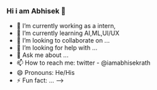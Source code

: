 ### Hi i am Abhisek  👋
- 🔭 I’m currently working as a intern,
- 🌱 I’m currently learning AI,ML,UI/UX
- 👯 I’m looking to collaborate on ...
- 🤔 I’m looking for help with ...
- 💬 Ask me about ...
- 📫 How to reach me: twitter - @iamabhisekrath
- 😄 Pronouns: He/His
- ⚡ Fun fact: ...
-->
